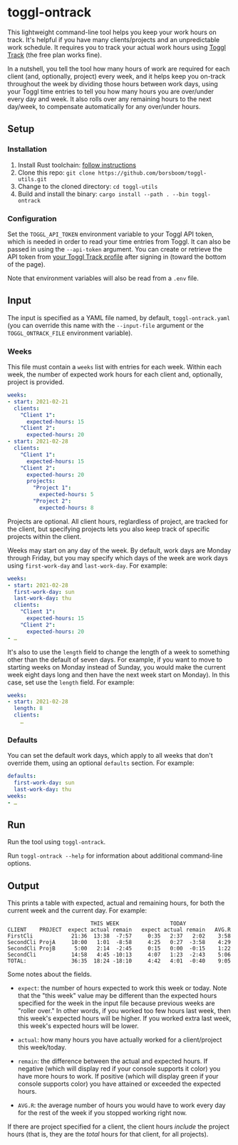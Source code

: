 # toggl-ontrack

This lightweight command-line tool helps you keep your work hours on track.
It's helpful if you have many clients/projects and an unpredictable work
schedule. It requires you to track your actual work hours using [Toggl
Track](https://toggl.com/track/) (the free plan works fine).

In a nutshell, you tell the tool how many hours of work are required for each
client (and, optionally, project) every week, and it helps keep you on-track
throughout the week by dividing those hours between work days, using your Toggl
time entries to tell you how many hours you are over/under every day and week.
It also rolls over any remaining hours to the next day/week, to compensate
automatically for any over/under hours.

## Setup

### Installation

1. Install Rust toolchain: [follow instructions](https://www.rust-lang.org/tools/install)
2. Clone this repo: `git clone https://github.com/borsboom/toggl-utils.git`
3. Change to the cloned directory: `cd toggl-utils`
4. Build and install the binary: `cargo install --path . --bin toggl-ontrack`

### Configuration

Set the `TOGGL_API_TOKEN` environment variable to your Toggl API token, which
is needed in order to read your time entries from Toggl.  It can also be passed
in using the `--api-token` argument.  You can create or retrieve the API token
from [your Toggl Track profile](https://track.toggl.com/profile) after signing
in (toward the bottom of the page).

Note that environment variables will also be read from a `.env` file.

## Input

The input is specified as a YAML file named, by default, `toggl-ontrack.yaml`
(you can override this name with the `--input-file` argument or the
`TOGGL_ONTRACK_FILE` environment variable).

### Weeks

This file must contain a `weeks` list with entries for each week.  Within each
week, the number of expected work hours for each client and, optionally,
project is provided.

```yaml
weeks:
- start: 2021-02-21
  clients:
    "Client 1":
      expected-hours: 15
    "Client 2":
      expected-hours: 20
- start: 2021-02-28
  clients:
    "Client 1":
      expected-hours: 15
    "Client 2":
      expected-hours: 20
      projects:
        "Project 1":
          expected-hours: 5
        "Project 2":
          expected-hours: 8
```

Projects are optional.  All client hours, reglardless of project, are tracked
for the client, but specifying projects lets you also keep track of specific
projects within the client.

Weeks may start on any day of the week.  By default, work days are Monday
through Friday, but you may specify which days of the week are work days using
`first-work-day` and `last-work-day`.  For example:

```yaml
weeks:
- start: 2021-02-28
  first-work-day: sun
  last-work-day: thu
  clients:
    "Client 1":
      expected-hours: 15
    "Client 2":
      expected-hours: 20
- …
```

It's also to use the `length` field to change the length of a week to something
other than the default of seven days.  For example, if you want to move to
starting weeks on Monday instead of Sunday, you would make the current week
eight days long and then have the next week start on Monday).  In this case,
set use the `length` field.  For example:

```yaml
weeks:
- start: 2021-02-28
  length: 8
  clients:
    …
```

### Defaults

You can set the default work days, which apply to all weeks that don't override
them, using an optional `defaults` section.  For example:

```yaml
defaults:
  first-work-day: sun
  last-work-day: thu
weeks:
- …
```

## Run

Run the tool using `toggl-ontrack`.

Run `toggl-ontrack --help` for information about additional command-line
options.

## Output

This prints a table with expected, actual and remaining hours, for both the
current week and the current day.  For example:

```
                          THIS WEEK                TODAY
CLIENT    PROJECT  expect actual remain   expect actual remain   AVG.R
FirstCli            21:36  13:38  -7:57     0:35   2:37   2:02    3:58
SecondCli ProjA     10:00   1:01  -8:58     4:25   0:27  -3:58    4:29
SecondCli ProjB      5:00   2:14  -2:45     0:15   0:00  -0:15    1:22
SecondCli           14:58   4:45 -10:13     4:07   1:23  -2:43    5:06
TOTAL:              36:35  18:24 -18:10     4:42   4:01  -0:40    9:05
```

Some notes about the fields.

* `expect`: the number of hours expected to work this week or today.  Note that
  the "this week" value may be different than the expected hours specified for
  the week in the input file because previous weeks are "roller over."  In
  other words, if you worked too few hours last week, then this week's expected
  hours will be higher.  If you worked extra last week, this week's expected
  hours will be lower.

* `actual`: how many hours you have actually worked for a client/project this
  week/today.

* `remain`: the difference between the actual and expected hours.  If negative
  (which will display red if your console supports it color) you have more
  hours to work.  If positive (which will display green if your console
  supports color) you have attained or exceeded the expected hours.

* `AVG.R`: the average number of hours you would have to work every day for the
  rest of the week if you stopped working right now.

If there are project specified for a client, the client hours _include_ the
project hours (that is, they are the _total_ hours for that client, for all
projects).
